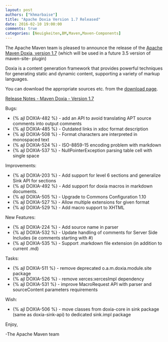 ```yaml
---
layout: post
authors: ["khmarbaise"]
title: "Apache Doxia Version 1.7 Released"
date: 2016-02-10 19:00:00
comments: true
categories: [Neuigkeiten,BM,Maven,Maven-Components]
---
```

The Apache Maven team is pleased to announce the release of the [Apache Maven 
Doxia, version 1.7](https://maven.apache.org/doxia/doxia/)
(which will be used in a future 3.5 version of maven-site-
plugin)
 
Doxia is a content generation framework that provides powerful techniques for 
generating static and dynamic content, supporting a variety of markup 
languages.
 
You can download the appropriate sources etc. from the [download page](https://maven.apache.org/doxia/doxia/download.cgi).

<!-- more -->

[Release Notes - Maven Doxia - Version 1.7](https://issues.apache.org/jira/secure/ReleaseNote.jspa?projectId=12317230&version=12330561)

Bugs:

 * {% ajl DOXIA-482 %} -  add an API to avoid translating APT source comments into output comments
 * {% ajl DOXIA-485 %} -  Outdated links in xdoc format description
 * {% ajl DOXIA-508 %} -  Format characters are interpreted in monospaced text
 * {% ajl DOXIA-524 %} -  ISO-8859-15 encoding problem with markdown 
 * {% ajl DOXIA-537 %} -  NullPointerException parsing table cell with single space

Improvements:

 * {% ajl DOXIA-203 %} -  Add support for level 6 sections and generalize Sink API for sections
 * {% ajl DOXIA-492 %} -  Add support for doxia macros in markdown documents.
 * {% ajl DOXIA-505 %} -  Upgrade to Commons Configuration 1.10
 * {% ajl DOXIA-527 %} -  Allow multiple extensions for given format
 * {% ajl DOXIA-529 %} -  Add macro support to XHTML 

New Features:

 * {% ajl DOXIA-224 %} -  Add source name in parser
 * {% ajl DOXIA-532 %} -  Update handling of comments for Server Side Includes (ie comments starting with #)
 * {% ajl DOXIA-535 %} -  Support .markdown file extension (in addition to current .md)

Tasks:

 * {% ajl DOXIA-511 %} -  remove deprecated o.a.m.doxia.module.site package
 * {% ajl DOXIA-526 %} -  remove xerces:xercesImpl dependency
 * {% ajl DOXIA-531 %} -  improve MacroRequest API with parser and sourceContent parameters requirements

Wish:

 * {% ajl DOXIA-506 %} -  move classes from doxia-core in sink package (same as doxia-sink-api) to dedicated sink.impl package


Enjoy,
 
-The Apache Maven team
